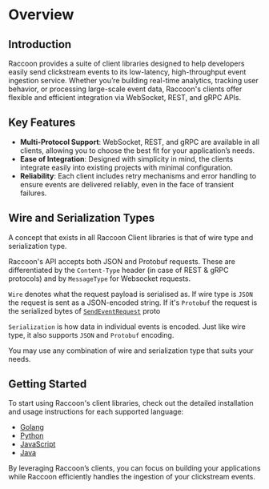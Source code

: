 # Overview

## Introduction
Raccoon provides a suite of client libraries designed to help developers easily send clickstream events to its low-latency, high-throughput event ingestion service. Whether you’re building real-time analytics, tracking user behavior, or processing large-scale event data, Raccoon's clients offer flexible and efficient integration via WebSocket, REST, and gRPC APIs.

## Key Features

- **Multi-Protocol Support**: WebSocket, REST, and gRPC are available in all clients, allowing you to choose the best fit for your application’s needs.
- **Ease of Integration**: Designed with simplicity in mind, the clients integrate easily into existing projects with minimal configuration.
- **Reliability**: Each client includes retry mechanisms and error handling to ensure events are delivered reliably, even in the face of transient failures.

## Wire and Serialization Types

A concept that exists in all Raccoon Client libraries is that of wire type and serialization type.

Raccoon's API accepts both JSON and Protobuf requests. These are differentiated by the `Content-Type` header (in case of REST & gRPC protocols) and by `MessageType` for Websocket requests.

`Wire` denotes what the request payload is serialised as. If wire type is `JSON` the request is sent as a JSON-encoded string. If it's `Protobuf` the request is the serialized bytes of [`SendEventRequest`](https://github.com/raystack/proton/blob/main/raystack/raccoon/v1beta1/raccoon.proto#L23) proto

`Serialization` is how data in individual events is encoded. Just like wire type, it also supports `JSON` and `Protobuf` encoding.

You may use any combination of wire and serialization type that suits your needs.

## Getting Started

To start using Raccoon's client libraries, check out the detailed installation and usage instructions for each supported language:

- [Golang](clients/golang.md)
- [Python](clients/python.md)
- [JavaScript](clients/javascript.md)
- [Java](clients/java.md)

By leveraging Raccoon’s clients, you can focus on building your applications while Raccoon efficiently handles the ingestion of your clickstream events.
